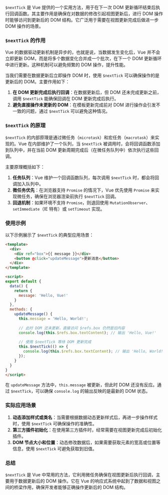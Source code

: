 `$nextTick` 是 Vue 提供的一个实用方法，用于在下一次 DOM 更新循环结束后执行回调函数。其主要作用是确保在对数据的修改引起视图更新后，进行 DOM 操作时能够访问到更新后的 DOM 结构。它广泛用于需要在视图更新完成后做进一步 DOM 操作的场景。

### `$nextTick` 的作用

Vue 的数据驱动更新机制是异步的，也就是说，当数据发生变化后，Vue 并不会立即更新 DOM，而是将多个数据变化合并成一个批次，在下一个 DOM 更新循环中进行更新。这种机制可以避免频繁的 DOM 操作，提升性能。

当我们需要在数据更新后立即操作 DOM 时，使用 `$nextTick` 可以确保操作的是更新后的 DOM。主要作用如下：

1. **在 DOM 更新完成后执行回调**：在数据更新后，但 DOM 还未完成更新之前，调用 `$nextTick` 能确保回调在 DOM 更新完成后执行。
2. **避免直接操作未更新的 DOM**：在模板更新完成前对 DOM 进行操作会引发不一致的问题，通过 `$nextTick` 可以避免这种情况。

### `$nextTick` 的原理

`$nextTick` 的内部原理是通过微任务（`microtask`）和宏任务（`macrotask`）来实现的。Vue 在内部维护了一个队列，当 `$nextTick` 被调用时，会将回调函数添加到队列中，并在当前 DOM 更新周期完成后（在微任务队列中）依次执行这些回调。

主要原理概括如下：

1. **任务队列**：Vue 维护一个回调函数队列，每次调用 `$nextTick` 时，都会将回调加入队列中。
2. **微任务优先**：在浏览器支持 `Promise` 的情况下，Vue 优先使用 `Promise` 来实现微任务，确保在浏览器渲染前执行 `$nextTick` 回调。
3. **回退机制**：如果环境不支持 `Promise`，则退回使用 `MutationObserver`、`setImmediate`（IE 特有）或 `setTimeout` 实现。

### 使用示例

以下示例展示了 `$nextTick` 的典型应用场景：

```html
<template>
  <div>
    <div ref="box">{{ message }}</div>
    <button @click="updateMessage">更新消息</button>
  </div>
</template>

<script>
export default {
  data() {
    return {
      message: 'Hello, Vue!'
    }
  },
  methods: {
    updateMessage() {
      this.message = 'Hello, World!';
      
      // 此时 DOM 还未更新，直接访问 $refs.box 仍然是旧内容
      console.log(this.$refs.box.textContent); // 输出 'Hello, Vue!'
      
      // 使用 $nextTick 等待 DOM 更新完成
      this.$nextTick(() => {
        console.log(this.$refs.box.textContent); // 输出 'Hello, World!'
      });
    }
  }
}
</script>
```

在 `updateMessage` 方法中，`this.message` 被更新，但此时 DOM 还没有反应。通过 `$nextTick`，可以确保 `console.log` 的输出反映的是最新的 DOM 状态。

### 实际应用场景

1. **动态添加样式或类名**：当需要根据数据动态更新样式后，再进一步操作样式时，使用 `$nextTick` 可确保操作的准确性。
2. **第三方插件初始化**：在使用第三方插件时，经常需要在视图更新完成后初始化插件。
3. **DOM 节点大小和位置**：动态修改数据后，如果需要获取元素的宽高或位置等信息，使用 `$nextTick` 可避免获取到旧值。

### 总结

`$nextTick` 是 Vue 中常用的方法，它利用微任务确保在视图更新后执行回调，主要用于数据更新后的 DOM 操作。它在 Vue 的响应式系统中起到了数据和视图之间的桥梁作用，确保开发者能够正确操作更新后的 DOM 结构。